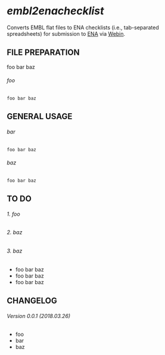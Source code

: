 *embl2enachecklist*
===================

Converts EMBL flat files to ENA checklists (i.e., tab-separated spreadsheets) for submission to [ENA](http://www.ebi.ac.uk/ena) via [Webin](https://www.ebi.ac.uk/ena/submit/sra/#home).


FILE PREPARATION
----------------
foo bar baz

###### foo
```
foo bar baz
```


GENERAL USAGE
-------------

###### bar

```
foo bar baz
```

###### baz

```
foo bar baz
```


TO DO
-----

###### 1. foo

###### 2. baz

###### 3. baz
* foo bar baz
* foo bar baz
* foo bar baz

CHANGELOG
---------
###### Version 0.0.1 (2018.03.26)
* foo
* bar
* baz
